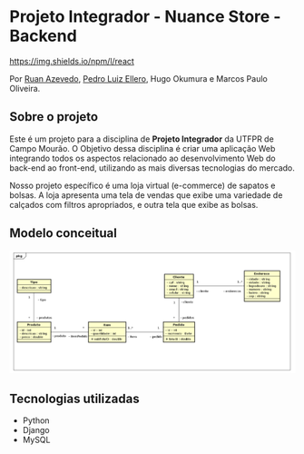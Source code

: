 # Projeto Integrador - Nuance Store - Backend

https://img.shields.io/npm/l/react

Por [Ruan Azevedo](https://www.github.com/azevedoruan), [Pedro Luiz Ellero](https://www.github.com/PedroEllero), Hugo Okumura e Marcos Paulo Oliveira.

## Sobre o projeto

Este é um projeto para a disciplina de **Projeto Integrador** da UTFPR de Campo Mourão. O Objetivo dessa disciplina é criar uma aplicação Web integrando todos os aspectos relacionado ao desenvolvimento Web do back-end ao front-end, utilizando as mais diversas tecnologias do mercado.

Nosso projeto específico é uma loja virtual (e-commerce) de sapatos e bolsas. A loja apresenta uma tela de vendas que exibe uma variedade de calçados com filtros apropriados, e outra tela que exibe as bolsas.

## Modelo conceitual

![Modelo Conceitual](modelo-conceitual.png)

## Tecnologias utilizadas

- Python
- Django
- MySQL

